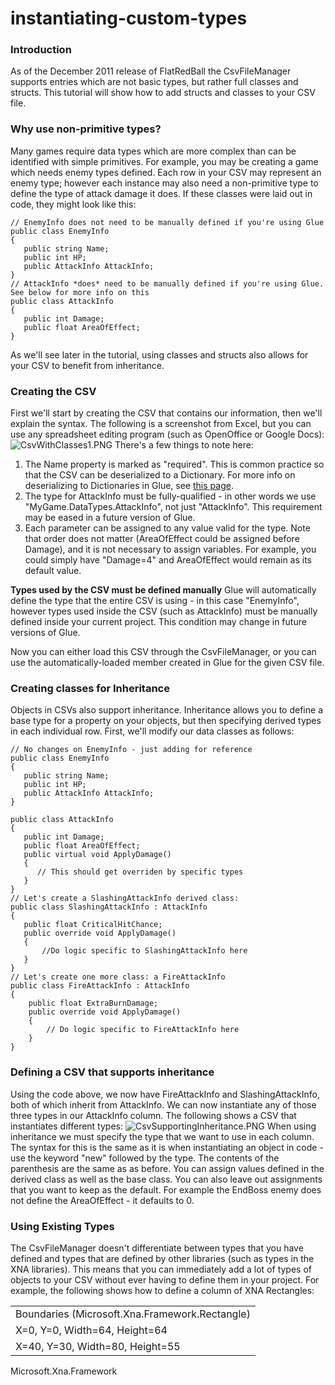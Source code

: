 # instantiating-custom-types

### Introduction

As of the December 2011 release of FlatRedBall the CsvFileManager supports entries which are not basic types, but rather full classes and structs. This tutorial will show how to add structs and classes to your CSV file.

### Why use non-primitive types?

Many games require data types which are more complex than can be identified with simple primitives. For example, you may be creating a game which needs enemy types defined. Each row in your CSV may represent an enemy type; however each instance may also need a non-primitive type to define the type of attack damage it does. If these classes were laid out in code, they might look like this:

```
// EnemyInfo does not need to be manually defined if you're using Glue
public class EnemyInfo
{
   public string Name;
   public int HP;
   public AttackInfo AttackInfo;
}
// AttackInfo *does* need to be manually defined if you're using Glue.  See below for more info on this
public class AttackInfo
{
   public int Damage;
   public float AreaOfEffect;
}
```

As we'll see later in the tutorial, using classes and structs also allows for your CSV to benefit from inheritance.

### Creating the CSV

First we'll start by creating the CSV that contains our information, then we'll explain the syntax. The following is a screenshot from Excel, but you can use any spreadsheet editing program (such as OpenOffice or Google Docs): ![CsvWithClasses1.PNG](../../../../../../media/migrated_media-CsvWithClasses1.PNG) There's a few things to note here:

1. The Name property is marked as "required". This is common practice so that the CSV can be deserialized to a Dictionary. For more info on deserializing to Dictionaries in Glue, see [this page](../../../../../../frb/docs/index.php).
2. The type for AttackInfo must be fully-qualified - in other words we use "MyGame.DataTypes.AttackInfo", not just "AttackInfo". This requirement may be eased in a future version of Glue.
3. Each parameter can be assigned to any value valid for the type. Note that order does not matter (AreaOfEffect could be assigned before Damage), and it is not necessary to assign variables. For example, you could simply have "Damage=4" and AreaOfEffect would remain as its default value.

**Types used by the CSV must be defined manually** Glue will automatically define the type that the entire CSV is using - in this case "EnemyInfo", however types used inside the CSV (such as AttackInfo) must be manually defined inside your current project. This condition may change in future versions of Glue.

Now you can either load this CSV through the CsvFileManager, or you can use the automatically-loaded member created in Glue for the given CSV file.

### Creating classes for Inheritance

Objects in CSVs also support inheritance. Inheritance allows you to define a base type for a property on your objects, but then specifying derived types in each individual row. First, we'll modify our data classes as follows:

```
// No changes on EnemyInfo - just adding for reference
public class EnemyInfo
{
   public string Name;
   public int HP;
   public AttackInfo AttackInfo;
}

public class AttackInfo
{
   public int Damage;
   public float AreaOfEffect;
   public virtual void ApplyDamage()
   {
      // This should get overriden by specific types
   }
}
// Let's create a SlashingAttackInfo derived class:
public class SlashingAttackInfo : AttackInfo
{
   public float CriticalHitChance;
   public override void ApplyDamage()
   {
       //Do logic specific to SlashingAttackInfo here
   }
}
// Let's create one more class: a FireAttackInfo
public class FireAttackInfo : AttackInfo
{
    public float ExtraBurnDamage;
    public override void ApplyDamage()
    {
        // Do logic specific to FireAttackInfo here
    }
}
```

### Defining a CSV that supports inheritance

Using the code above, we now have FireAttackInfo and SlashingAttackInfo, both of which inherit from AttackInfo. We can now instantiate any of those three types in our AttackInfo column. The following shows a CSV that instantiates different types: ![CsvSupportingInheritance.PNG](../../../../../../media/migrated_media-CsvSupportingInheritance.PNG) When using inheritance we must specify the type that we want to use in each column. The syntax for this is the same as it is when instantiating an object in code - use the keyword "new" followed by the type. The contents of the parenthesis are the same as as before. You can assign values defined in the derived class as well as the base class. You can also leave out assignments that you want to keep as the default. For example the EndBoss enemy does not define the AreaOfEffect - it defaults to 0.

### Using Existing Types

The CsvFileManager doesn't differentiate between types that you have defined and types that are defined by other libraries (such as types in the XNA libraries). This means that you can immediately add a lot of types of objects to your CSV without ever having to define them in your project. For example, the following shows how to define a column of XNA Rectangles:

|                                                |
| ---------------------------------------------- |
| Boundaries (Microsoft.Xna.Framework.Rectangle) |
| X=0, Y=0, Width=64, Height=64                  |
| X=40, Y=30, Width=80, Height=55                |

Microsoft.Xna.Framework
